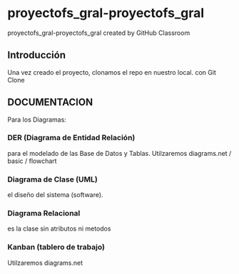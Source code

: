 # proyectofs_gral-proyectofs_gral
proyectofs_gral-proyectofs_gral created by GitHub Classroom

## Introducción
Una vez creado el proyecto, clonamos el repo en nuestro local. con Git Clone

## DOCUMENTACION
Para los Diagramas:
### DER (Diagrama de Entidad Relación)
para el modelado de las Base de Datos y Tablas.
Utilzaremos diagrams.net / basic / flowchart

### Diagrama de Clase (UML)
el diseño del sistema (software).
### Diagrama Relacional
es la clase sin atributos ni metodos

### Kanban (tablero de trabajo)

Utilzaremos diagrams.net
